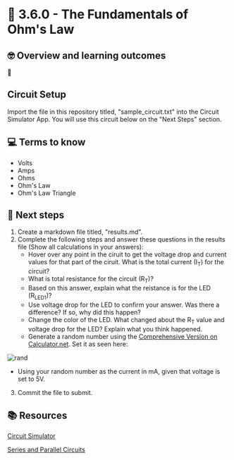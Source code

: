 # :robot: 3.6.0 - The Fundamentals of Ohm's Law

## 🤓 Overview and learning outcomes 

 🚀

## Circuit Setup

Import the file in this repository titled, "sample_circuit.txt" into the Circuit Simulator App.  You will use this circuit below on the "Next Steps" section.

## 💻 Terms to know

- Volts
- Amps
- Ohms
- Ohm's Law
- Ohm's Law Triangle

## 📝 Next steps

1. Create a markdown file titled, "results.md".
2. Complete the following steps and answer these questions in the results file (Show all calculations in your answers):
    - Hover over any point in the ciruit to get the voltage drop and current values for that part of the ciruit.  What is the total current (I<sub>T</sub>) for the circuit?
    - What is total resistance for the circuit (R<sub>T</sub>)?
    - Based on this answer, explain what the reistance is for the LED (R<sub>LED1</sub>)?
    - Use voltage drop for the LED to confirm your answer.  Was there a difference?  If so, why did this happen?
    - Change the color of the LED.  What changed about the R<sub>T</sub> value and voltage drop for the LED?  Explain what you think happened.
    - Generate a random number using the [Comprehensive Version on Calculator.net](https://www.calculator.net/random-number-generator.html?clower=3.5&cupper=9.5&cnums=1&cdup=y&csort=n&cnumt=d&cprec=2&ctype=2&s=52404.5677&submit1=Generate#comprehensive).  Set it as seen here:

![rand](https://user-images.githubusercontent.com/22602103/138300025-4a418ac8-6488-488e-b902-e14298d5292b.PNG)

   - Using your random number as the current in mA, given that voltage is set to 5V. 
3. Commit the file to submit.

## 📚  Resources 

[Circuit Simulator](https://thumbsdb.herokuapp.com/circuit/)

[Series and Parallel Circuits](https://en.wikipedia.org/wiki/Series_and_parallel_circuits)
